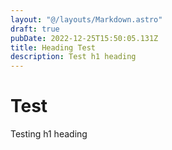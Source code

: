 ```yaml
---
layout: "@/layouts/Markdown.astro"
draft: true
pubDate: 2022-12-25T15:50:05.131Z
title: Heading Test
description: Test h1 heading
---
```

# Test

Testing h1 heading